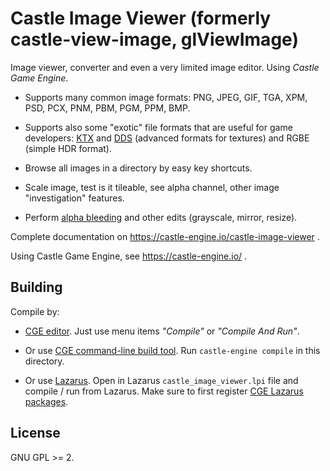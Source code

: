 # Castle Image Viewer (formerly castle-view-image, glViewImage)

Image viewer, converter and even a very limited image editor. Using _Castle Game Engine_.

- Supports many common image formats: PNG, JPEG, GIF, TGA, XPM, PSD, PCX, PNM, PBM, PGM, PPM, BMP.

- Supports also some "exotic" file formats that are useful for game developers: [KTX](https://castle-engine.io/ktx) and [DDS](https://castle-engine.io/dds) (advanced formats for textures) and RGBE (simple HDR format).

- Browse all images in a directory by easy key shortcuts.

- Scale image, test is it tileable, see alpha channel, other image "investigation" features.

- Perform [alpha bleeding](https://castle-engine.io/manual_alpha_bleeding.php) and other edits (grayscale, mirror, resize).

Complete documentation on https://castle-engine.io/castle-image-viewer .

Using Castle Game Engine, see https://castle-engine.io/ .

## Building

Compile by:

- [CGE editor](https://castle-engine.io/editor). Just use menu items _"Compile"_ or _"Compile And Run"_.

- Or use [CGE command-line build tool](https://castle-engine.io/build_tool). Run `castle-engine compile` in this directory.

- Or use [Lazarus](https://www.lazarus-ide.org/). Open in Lazarus `castle_image_viewer.lpi` file and compile / run from Lazarus. Make sure to first register [CGE Lazarus packages](https://castle-engine.io/lazarus).

## License

GNU GPL >= 2.
